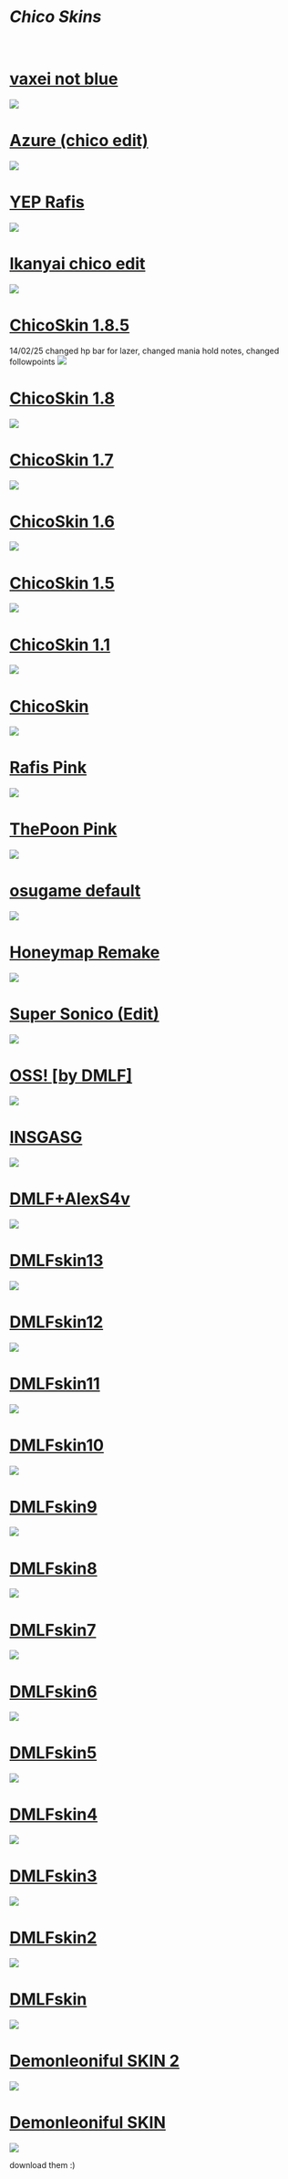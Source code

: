 # ***Chico Skins***
<br>

# [vaxei not blue](https://github.com/chicoyeah/chicoskins/raw/refs/heads/main/skins/vaxei%20not%20blue.osk)
<img src="screenshots/vaxnotblu.jpg">
<br>

# [Azure (chico edit)](https://mega.nz/file/hMJhwK5K#ccqmuDqM13RCsNUCIZNUp3oQs8LgmWvlYX-WWRRLPb4)
<img src="screenshots/azure.jpg">
<br>

# [YEP Rafis](https://mega.nz/folder/dVwQVTAS#Htsr3dLvfh4DuZ5F_A2kYg)
<img src="screenshots/yeprafis2.jpg">
<br>

# [Ikanyai chico edit](https://mega.nz/folder/dBABXbJA#lAj29ecC2Bv4ZU12Bvafcg)   
<img src="screenshots/ikanyaichico.jpg">
<br>

# [ChicoSkin 1.8.5](https://mega.nz/file/JdpGWYyQ#a8evJAKF5vpi2FTGhqFQa05PPlNgCkqrLotqzrFF8Cg)   
14/02/25 changed hp bar for lazer, changed mania hold notes, changed followpoints
<img src="screenshots/chicoskin185based.jpg">
<br>

# [ChicoSkin 1.8](https://mega.nz/file/oIoAibxL#V-7pwydz2r6gaqgY3bjaN69ScTvlAE501xIuL5wis48)   
<img src="screenshots/chicoskin18.jpg">
<br>

# [ChicoSkin 1.7](https://mega.nz/file/AdxhXRqZ#SDVUrNTJDjy3FXtgq3gbWLaSf95sy0rf81UnwLmPrxo)   
<img src="screenshots/chicoskin17.jpg">
<br>

# [ChicoSkin 1.6](https://mega.nz/file/FIRzgZgC#84cBGpaai35jxN4hm0NkmjJLch5QSM6hmMxtmkr5H6E)   
<img src="screenshots/chicoskin16.jpg">
<br>

# [ChicoSkin 1.5](https://mega.nz/file/5RRCxbyB#8gChyEAxnu7o8G2z1RlrPhkCCW2MqSyiq1-fAK2h6-s)   
<img src="screenshots/chicoskin15.jpg">
<br>

# [ChicoSkin 1.1](https://mega.nz/file/kVZQxCYT#3lJA2C3WW88hqV7adzap1td3TkZvBw_I-I5Gj4e_1co)   
<img src="screenshots/chicoskin11.jpg">
<br>

# [ChicoSkin](https://mega.nz/file/9cxgWBJI#fdaVCR3r5HbqhAhV7z8HfrAdGxOaoR5e5U7ZaBW3BwQ)   
<img src="screenshots/chicoskin.jpg">
<br>

# [Rafis Pink](https://mega.nz/file/BQRR3aIZ#dDdbbzprpoRoTU9fwpFxjLoOvoPX9DXEMe4Cr0z3jIM)   
<img src="screenshots/rafispink.jpg">
<br>

# [ThePoon Pink](https://mega.nz/file/FIoyyJKb#BwGPu8B2-4C2cWj1hGU1Ep_NFA7iqRR0nrdWMRK9Aw4)   
<img src="screenshots/thepoonpink.jpg">
<br>

# [osugame default](https://mega.nz/file/4RRVEB5Q#rsgByhP2hIu7qYtwZAhS3Sl5A4rMlX6ruBdto6_Tws4)   
<img src="screenshots/osugamedefault.jpg">
<br>

# [Honeymap Remake](https://mega.nz/file/5NIxyLQY#3VdgoFmMK1nmmY8JUbjjPPuZv2ylg3VHRz852vlbBdQ)   
<img src="screenshots/honeymapremake.jpg">
<br>

# [Super Sonico (Edit)](https://mega.nz/file/pIxEnTLZ#_PSW-eRbXMy7pmmBZRDy2dJVOygKUSuCPfZis0vJ75c)   
<img src="screenshots/supersonicoedit.jpg">
<br>

# [OSS! [by DMLF]](https://mega.nz/file/VIJAAKiS#VC0tbTaUuuZ40xg3tjN7jACjcWLhev-FiPYItohpNpU)   
<img src="screenshots/ossbydmlf.jpg">
<br>

# [INSGASG](https://mega.nz/file/Vc4kSbib#9alWuDGBBvrasUCdlGC82cf4bWbIex-dUZxfVnwW90c)   
<img src="screenshots/insgasg.jpg">
<br>

# [DMLF+AlexS4v](https://mega.nz/file/4FYXiQSL#mhOhgjL4vBzfTIQEOGMAG7dzsubMs-LW688_Xlipkxs)   
<img src="screenshots/dmlfalexs4v.jpg">
<br>

# [DMLFskin13](https://mega.nz/file/9JQBzTTT#lMpqFG2Jg3BTzn1ye9iQVn-Hs-JRU6PBkGUSile9DKc)   
<img src="screenshots/dmlf13.jpg">
<br>

# [DMLFskin12](https://mega.nz/file/RIhGGaYA#R4bMDqm59OaHyEaPaWLYRHQL7od-jQ4V7B9OgtZkNsI)   
<img src="screenshots/dmlf12.jpg">
<br>

# [DMLFskin11](https://mega.nz/file/RBZSXQIC#kj6sWhpdeNcQ82Ug5_wq0y-9mpkuD472_DypCpu9Yn0)   
<img src="screenshots/dmlf11.jpg">
<br>

# [DMLFskin10](https://mega.nz/file/RYACRbRb#eLpnaV86FhFlsrC_X4k58tgq98twQX5gzaIE_MUVJg4)   
<img src="screenshots/dmlf10.jpg">
<br>

# [DMLFskin9](https://mega.nz/file/dAxRxJ5Z#zdiJ6mcHCguHnFq0chqLYEo8n3FWSmo3hlcd7kqVrCU)   
<img src="screenshots/dmlf9.jpg">
<br>

# [DMLFskin8](https://mega.nz/file/YExnkZIS#Dd-KFuzMJX9hdIKe_9nM_13-zgIUFUulprt9ye66trg)   
<img src="screenshots/dmlf8.jpg">
<br>

# [DMLFskin7](https://mega.nz/file/4JQwibYK#XsF_3XP35UmEpgvABRuVAdlpvIcv141u5C_aWz0CNpM)   
<img src="screenshots/dmlf7.jpg">
<br>

# [DMLFskin6](https://mega.nz/file/tBQywbJb#Ab2SDrt8PuO7MKLtBDLx2oQe8gvriPm-YI_2zDjYUUM)   
<img src="screenshots/dmlf6.jpg">
<br>

# [DMLFskin5](https://mega.nz/file/5ZwVSbpb#VfWPWTMtkJ8qY4Q3qe2NaxLRu9goBUV9vdikCkAqAaY)   
<img src="screenshots/dmlf5.jpg">
<br>

# [DMLFskin4](https://mega.nz/file/wN5xxZCQ#mSNBIITTkOolCuGiCkPvOq8ZZHMgolsAvDkZPUnX-ic)   
<img src="screenshots/dmlf4.jpg">
<br>

# [DMLFskin3](https://mega.nz/file/1QYlSaLK#NEL689ttuLIeCrxfpZ5Xcaoqs-AGqyiMf6-H50Ziux4)   
<img src="screenshots/dmlf3.jpg">
<br>

# [DMLFskin2](https://mega.nz/file/8Mp3yJKb#BjSVIqgXeGyoAXWRitpxO1S0EWRq1cgFPHaUgBYq4oM)   
<img src="screenshots/dmlf2.jpg">
<br>

# [DMLFskin](https://mega.nz/file/0IAiUBRJ#z_E8fHcGGV2gougcMHEdB1_I89y8-3FYDs0Q1PpLzKI)   
<img src="screenshots/dmlf.jpg">
<br>

# [Demonleoniful SKIN 2](https://mega.nz/file/tc5T3CJB#bwNZPsQxkfcnIpTbkSKFO20M7a6LZ9x5mITm8yOsM6A)   
<img src="screenshots/demonleoniful1.jpg">
<br>

# [Demonleoniful SKIN](https://mega.nz/file/YAA1xA4K#zNvK1ArFAs1W57KP9oGn_38tRTCn5RF_4FXI9wST4Lc) 
<img src="screenshots/demonleoniful2.jpg">
<br>

download them :)
